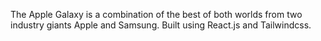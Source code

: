 The Apple Galaxy is a combination of the best of both worlds from two industry giants Apple and Samsung. Built using React.js and Tailwindcss.

